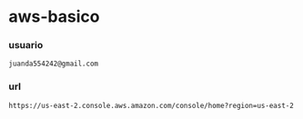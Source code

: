 # aws-basico

### usuario

`juanda554242@gmail.com`

### url 

`https://us-east-2.console.aws.amazon.com/console/home?region=us-east-2`
